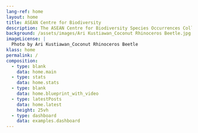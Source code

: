 ```yaml
---
lang-ref: home 
layout: home
title: ASEAN Centre for Biodiversity
description: The ASEAN Centre for Biodiversity Species Occurrences Collections
background: /assets/images/Ari Kustiawan_Coconut Rhinoceros Beetle.jpg
imageLicense: |
  Photo by Ari Kustiawan_Coconut Rhinoceros Beetle
klass: home
permalink: /
composition:
  - type: blank
    data: home.main
  - type: stats
    data: home.stats
  - type: blank
    data: home.blueprint_with_video
  - type: latestPosts
    data: home.latest
    height: 25vh
  - type: dashboard
    data: examples.dashboard
---
```

<div id="random-image"></div>

<script>
  // Load images from Jekyll YAML
  const images = [
    {% for img in site.data.images.images %}
      "{{ img }}"{% unless forloop.last %},{% endunless %}
    {% endfor %}
  ];

  // Pick random image
  const randomImage = images[Math.floor(Math.random() * images.length)];

  // Render it
  document.getElementById("random-image").innerHTML =
    `<img src="${randomImage}" alt="Random Image" style="max-width:100%;border-radius:8px;">`;
</script>

